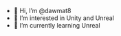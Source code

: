- 👋 Hi, I’m @dawmat8
- 👀 I’m interested in Unity and Unreal
- 🌱 I’m currently learning Unreal

<!---
dawmat8/dawmat8 is a ✨ special ✨ repository because its `README.md` (this file) appears on your GitHub profile.
You can click the Preview link to take a look at your changes.
--->
